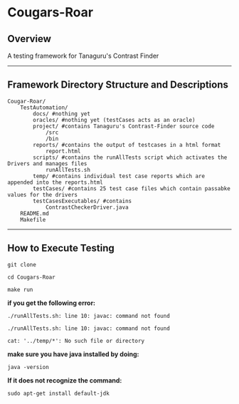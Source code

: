 # Cougars-Roar

## **Overview**

A testing framework for Tanaguru's Contrast Finder

---
## **Framework Directory Structure and Descriptions**

```
Cougar-Roar/
    TestAutomation/
        docs/ #nothing yet
        oracles/ #nothing yet (testCases acts as an oracle)
        project/ #contains Tanaguru's Contrast-Finder source code
            /src
            /bin
        reports/ #contains the output of testcases in a html format
            report.html
        scripts/ #contains the runAllTests script which activates the Drivers and manages files
            runAllTests.sh
        temp/ #contains individual test case reports which are appended into the reports.html
        testCases/ #contains 25 test case files which contain passabke values for the drivers
        testCasesExecutables/ #contains 
            ContrastCheckerDriver.java
    README.md
    Makefile
```
---
## **How to Execute Testing**

```
git clone

cd Cougars-Roar

make run
```
**if you get the following error:**

```
./runAllTests.sh: line 10: javac: command not found

./runAllTests.sh: line 10: javac: command not found

cat: '../temp/*': No such file or directory
```

**make sure you have java installed by doing:**

```
java -version
```

**If it does not recognize the command:**

```
sudo apt-get install default-jdk
```
